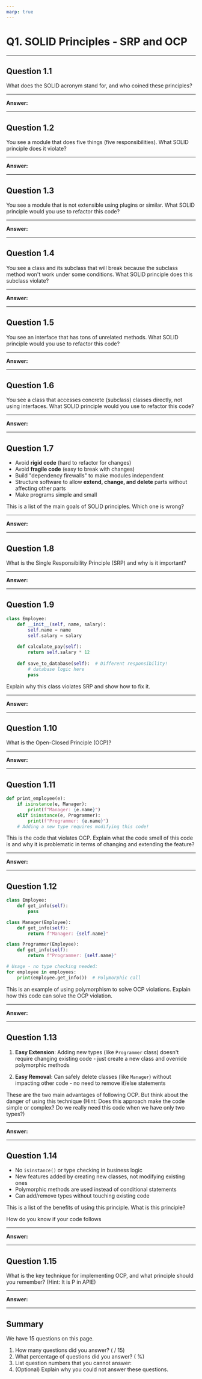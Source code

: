 ```yaml
---
marp: true
---
```


# Q1. SOLID Principles - SRP and OCP

---

## Question 1.1

What does the SOLID acronym stand for, and who coined these principles?

---

**Answer:**

---

## Question 1.2

You see a module that does five things (five responsibilities). What SOLID principle does it violate?

---

**Answer:**

---

## Question 1.3

You see a module that is not extensible using plugins or similar. What SOLID principle would you use to refactor this code?

---

**Answer:**

---

## Question 1.4

You see a class and its subclass that will break because the subclass method won't work under some conditions. What SOLID principle does this subclass violate?

---

**Answer:**

---

## Question 1.5

You see an interface that has tons of unrelated methods. What SOLID principle would you use to refactor this code?

---

**Answer:**

---

## Question 1.6

You see a class that accesses concrete (subclass) classes directly, not using interfaces. What SOLID principle would you use to refactor this code?

---

**Answer:**

---

## Question 1.7

- Avoid **rigid code** (hard to refactor for changes)
- Avoid **fragile code** (easy to break with changes)
- Build "dependency firewalls" to make modules independent
- Structure software to allow **extend, change, and delete** parts without affecting other parts
- Make programs simple and small

This is a list of the main goals of SOLID principles.
Which one is wrong?

---

**Answer:**

---

## Question 1.8

What is the Single Responsibility Principle (SRP) and why is it important?

---

**Answer:**

---

## Question 1.9

```python
class Employee:
    def __init__(self, name, salary):
        self.name = name
        self.salary = salary
    
    def calculate_pay(self):
        return self.salary * 12
    
    def save_to_database(self):  # Different responsibility!
        # database logic here
        pass
```

Explain why this class violates SRP and show how to fix it.

---

**Answer:**

---

## Question 1.10

What is the Open-Closed Principle (OCP)?

---

**Answer:**

---

## Question 1.11

```python
def print_employee(e):
    if isinstance(e, Manager):
        print(f"Manager: {e.name}")
    elif isinstance(e, Programmer):
        print(f"Programmer: {e.name}")
    # Adding a new type requires modifying this code!
```

This is the code that violates OCP.
Explain what the code smell of this code is and why it is problematic in terms of changing and extending the feature?

---

**Answer:**

---

## Question 1.12

```python
class Employee:
    def get_info(self):
        pass

class Manager(Employee):
    def get_info(self):
        return f"Manager: {self.name}"

class Programmer(Employee):
    def get_info(self):
        return f"Programmer: {self.name}"

# Usage - no type checking needed:
for employee in employees:
    print(employee.get_info())  # Polymorphic call
```

This is an example of using polymorphism to solve OCP violations. Explain how this code can solve the OCP violation.

---

**Answer:**

---

## Question 1.13

1. **Easy Extension**: Adding new types (like `Programmer` class) doesn't require changing existing code - just create a new class and override polymorphic methods

2. **Easy Removal**: Can safely delete classes (like `Manager`) without impacting other code - no need to remove if/else statements

These are the two main advantages of following OCP. But think about the danger of using this technique (Hint: Does this approach make the code simple or complex? Do we really need this code when we have only two types?)

---

**Answer:**

---

## Question 1.14

- No `isinstance()` or type checking in business logic
- New features added by creating new classes, not modifying existing ones
- Polymorphic methods are used instead of conditional statements
- Can add/remove types without touching existing code

This is a list of the benefits of using this principle. What is this principle?

How do you know if your code follows

---

**Answer:**

---

## Question 1.15

What is the key technique for implementing OCP, and what principle should you remember?
(Hint: It is P in APIE)

---

**Answer:**

---

## Summary

We have 15 questions on this page.

1. How many questions did you answer? ( / 15)
2. What percentage of questions did you answer? (  %)
3. List question numbers that you cannot answer:
4. (Optional) Explain why you could not answer these questions.